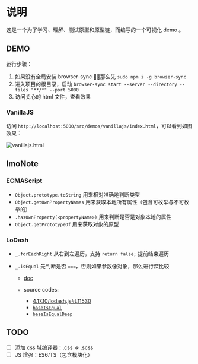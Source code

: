 # 说明

这是一个为了学习、理解、测试原型和原型链，而编写的一个可视化 demo 。

## DEMO

运行步骤：

1. 如果没有全局安装 browser-sync ，那么先 `sudo npm i -g browser-sync`
2. 进入项目的根目录，启动 `browser-sync start --server --directory --files "**/*" --port 5000`
3. 访问关心的 html 文件，查看效果

### VanillaJS

访问 `http://localhost:5000/src/demos/vanillajs/index.html`，可以看到如图效果：

![vanillajs.html](http://ohz4k75du.bkt.clouddn.com/markdown/1532441477079.png)

## ImoNote

### ECMAScript

- `Object.prototype.toString` 用来相对准确地判断类型
- `Object.getOwnPropertyNames` 用来获取本地所有属性（包含可枚举与不可枚举的）
- `.hasOwnProperty(<propertyName>)` 用来判断是否是对象本地的属性
- `Object.getPrototypeOf` 用来获取对象的原型

### LoDash

- `_.forEachRight` 从右到左遍历，支持 `return false;` 提前结束遍历
- `_.isEqual` 先判断是否 `===`，否则如果参数像对象，那么进行深比较

  - [doc](https://lodash.com/docs/4.17.10#isEqual)
  - source codes:

    - [4.17.10/lodash.js#L11530](https://github.com/lodash/lodash/blob/4.17.10/lodash.js#L11530)
    - [`baseIsEqual`](https://github.com/lodash/lodash/blob/master/.internal/baseIsEqual.js)
    - [`baseIsEqualDeep`](https://github.com/lodash/lodash/blob/master/.internal/baseIsEqualDeep.js)

## TODO

- [ ] 添加 css 域编译器：.css => .scss
- [ ] JS 增强：ES6/TS（包含模块化）

